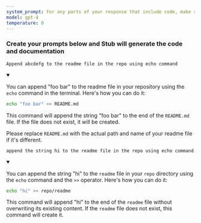 ```yaml
---
system_prompt: For any parts of your response that include code, make sure to include the filename along with the backtick and the code snippets. For any environment variables, use stubuser and stubpassword as the login. For any commands, auto confirm any prompts on stdin. 
model: gpt-4
temperature: 0
---
```




### Create your prompts below and Stub will generate the code and documentation








```stub
Append abcdefg to the readme file in the repo using echo command
```





<details open id="a4527b035174bd2b4e393f2ed2f3bcd7">
<summary></summary>

You can append "foo bar" to the readme file in your repository using the `echo` command in the terminal. Here's how you can do it:

```bash
echo "foo bar" >> README.md
```

This command will append the string "foo bar" to the end of the `README.md` file. If the file does not exist, it will be created. 

Please replace `README.md` with the actual path and name of your readme file if it's different.
</details>



```stub
append the string hi to the readme file in the repo using echo command
```

<details open id="9a64f0c8acc60e809c98f780ba827630">
<summary></summary>

You can append the string "hi" to the `readme` file in your `repo` directory using the `echo` command and the `>>` operator. Here's how you can do it:

```bash
echo "hi" >> repo/readme
```

This command will append "hi" to the end of the `readme` file without overwriting its existing content. If the `readme` file does not exist, this command will create it.
</details>

